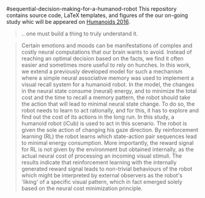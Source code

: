 #sequential-decision-making-for-a-humanod-robot
This repository contains source code, LaTeX templates, and figures of the our on-going study whic will be appeared on [Humanoids 2016](http://humanoids2016.org/).

> .. one must build a thing to truly understand it.


> Certain emotions and moods can be manifestations of complex and costly neural computations that our brain wants to avoid. Instead of reaching an optimal decision based on the facts, we find it often easier and sometimes more useful to rely on hunches. In this work, we extend a previously developed model for such a mechanism where a simple neural associative memory was used to implement a visual recall system for a humanoid robot. In the model, the changes in the neural state consume (neural) energy, and to minimize the total cost and the time to recall a memory pattern, the robot should take the action that will lead to minimal neural state change. To do so, the robot needs to learn to act rationally, and for this, it has to explore and find out the cost of its actions in the long run. In this study, a humanoid robot (iCub) is used to act in this scenario. The robot is given the sole action of changing his gaze direction. By reinforcement learning (RL) the robot learns which state-action pair sequences lead to minimal energy consumption. More importantly, the reward signal for RL is not given by the environment but obtained internally, as the actual neural cost of processing an incoming visual stimuli. The results indicate that reinforcement learning with the internally generated reward signal leads to non-trivial behaviours of the robot which might be interpreted by external observers as the robot's 'liking' of a specific visual pattern, which in fact emerged solely based on the neural cost minimization principle. 
